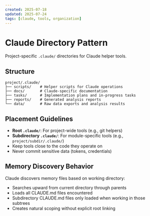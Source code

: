 ```yaml
---
created: 2025-07-18
updated: 2025-07-24
tags: [claude, tools, organization]
---
```


# Claude Directory Pattern

Project-specific `.claude/` directories for Claude helper tools.

## Structure

```text
project/.claude/
├── scripts/    # Helper scripts for Claude operations
├── docs/       # Claude-specific documentation
├── tasks/      # Implementation plans and in-progress tasks
├── reports/    # Generated analysis reports
└── data/       # Raw data exports and analysis results
```

## Placement Guidelines

- **Root `.claude/`**: For project-wide tools (e.g., git helpers)
- **Subdirectory `.claude/`**: For module-specific tools (e.g., `project/subdir/.claude/`)
- Keep tools close to the code they operate on
- Never commit sensitive data (tokens, credentials)

## Memory Discovery Behavior

Claude discovers memory files based on working directory:

- Searches upward from current directory through parents
- Loads all CLAUDE.md files encountered
- Subdirectory CLAUDE.md files only loaded when working in those subtrees
- Creates natural scoping without explicit root linking
